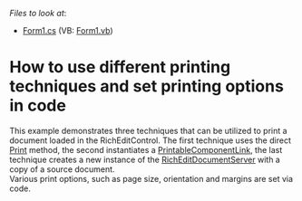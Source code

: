 <!-- default file list -->
*Files to look at*:

* [Form1.cs](./CS/PrintingSystem/Form1.cs) (VB: [Form1.vb](./VB/PrintingSystem/Form1.vb))
<!-- default file list end -->
# How to use different printing techniques and set printing options in code


<p>This example demonstrates three techniques that can be utilized to print a document loaded in the RichEditControl. The first technique uses the direct <a href="http://documentation.devexpress.com/#WindowsForms/DevExpressXtraRichEditRichEditControl_Printtopic"><u>Print</u></a> method, the second instantiates a <a href="http://documentation.devexpress.com/#WindowsForms/clsDevExpressXtraPrintingPrintableComponentLinktopic"><u>PrintableComponentLink</u></a>, the last technique creates a new instance of the <a href="http://documentation.devexpress.com/#CoreLibraries/clsDevExpressXtraRichEditRichEditDocumentServertopic"><u>RichEditDocumentServer</u></a> with a copy of a source document.<br />
Various print options, such as page size, orientation and margins are set via code.</p>

<br/>


